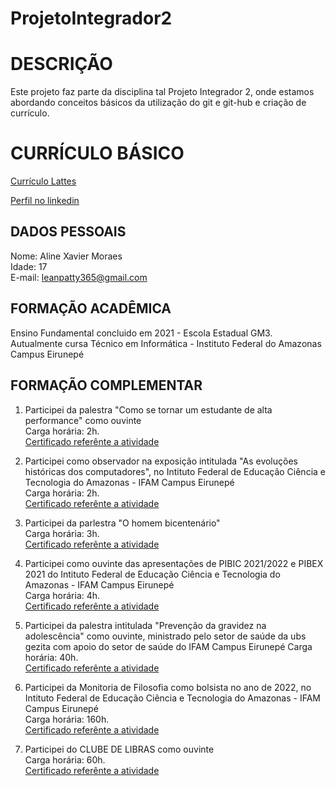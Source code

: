 # ProjetoIntegrador2


# DESCRIÇÃO

Este projeto faz parte da disciplina tal Projeto Integrador 2, onde estamos abordando conceitos básicos da utilização do git e git-hub e criação de currículo.

# CURRÍCULO BÁSICO

[Currículo Lattes](https://lattes.cnpq.br/9806628996695773)

[Perfil no linkedin](www.linkedin.com/in/aline-xavier-9047b7317)

## DADOS PESSOAIS

Nome: Aline Xavier Moraes\
Idade: 17\
E-mail: leanpatty365@gmail.com

## FORMAÇÃO ACADÊMICA

Ensino Fundamental concluido em 2021 - Escola Estadual GM3.\
Autualmente cursa Técnico em Informática - Instituto Federal do Amazonas Campus Eirunepé

## FORMAÇÃO COMPLEMENTAR

1. Participei da palestra "Como se tornar um estudante de alta performance" como ouvinte\
Carga horária: 2h.\
[Certificado referênte a atividade](c4.pdf)

3. Participei como observador na exposição intitulada "As evoluções históricas dos computadores", no Intituto Federal de Educação Ciência e Tecnologia do Amazonas - IFAM Campus Eirunepé\
Carga horária: 2h.\
[Certificado referênte a atividade](c6.pdf)

4. Participei da parlestra "O homem bicentenário"\
Carga horária: 3h.\
[Certificado referênte a atividade](c7.pdf)

6.  Participei como ouvinte das apresentações de PIBIC 2021/2022 e PIBEX 2021 do Intituto Federal de Educação Ciência e Tecnologia do Amazonas - IFAM Campus Eirunepé\
Carga horária: 4h.\
[Certificado referênte a atividade](c5.pdf)

8. Participei da palestra intitulada "Prevenção da gravidez na adolescência" como ouvinte, ministrado
pelo setor de saúde da ubs gezita com apoio do setor de saúde do IFAM Campus Eirunepé
Carga horária: 40h.\
[Certificado referênte a atividade](c1.pdf)

10. Participei da Monitoria de Filosofia como bolsista no ano de 2022, no Intituto Federal de Educação Ciência e Tecnologia do Amazonas - IFAM Campus Eirunepé\
Carga horária: 160h.\
[Certificado referênte a atividade](c3.pdf)

12. Participei do CLUBE DE LIBRAS como ouvinte\
Carga horária: 60h.\
[Certificado referênte a atividade](c2.pdf)



